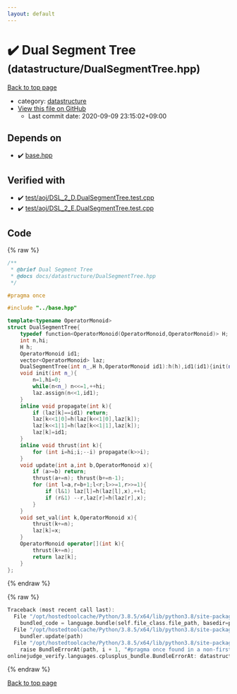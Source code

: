 ```yaml
---
layout: default
---
```


<!-- mathjax config similar to math.stackexchange -->
<script type="text/javascript" async
  src="https://cdnjs.cloudflare.com/ajax/libs/mathjax/2.7.5/MathJax.js?config=TeX-MML-AM_CHTML">
</script>
<script type="text/x-mathjax-config">
  MathJax.Hub.Config({
    TeX: { equationNumbers: { autoNumber: "AMS" }},
    tex2jax: {
      inlineMath: [ ['$','$'] ],
      processEscapes: true
    },
    "HTML-CSS": { matchFontHeight: false },
    displayAlign: "left",
    displayIndent: "2em"
  });
</script>

<script type="text/javascript" src="https://cdnjs.cloudflare.com/ajax/libs/jquery/3.4.1/jquery.min.js"></script>
<script src="https://cdn.jsdelivr.net/npm/jquery-balloon-js@1.1.2/jquery.balloon.min.js" integrity="sha256-ZEYs9VrgAeNuPvs15E39OsyOJaIkXEEt10fzxJ20+2I=" crossorigin="anonymous"></script>
<script type="text/javascript" src="../../assets/js/copy-button.js"></script>
<link rel="stylesheet" href="../../assets/css/copy-button.css" />


# :heavy_check_mark: Dual Segment Tree <small>(datastructure/DualSegmentTree.hpp)</small>

<a href="../../index.html">Back to top page</a>

* category: <a href="../../index.html#8dc87745f885a4cc532acd7b15b8b5fe">datastructure</a>
* <a href="{{ site.github.repository_url }}/blob/master/datastructure/DualSegmentTree.hpp">View this file on GitHub</a>
    - Last commit date: 2020-09-09 23:15:02+09:00




## Depends on

* :heavy_check_mark: <a href="../base.hpp.html">base.hpp</a>


## Verified with

* :heavy_check_mark: <a href="../../verify/test/aoj/DSL_2_D.DualSegmentTree.test.cpp.html">test/aoj/DSL_2_D.DualSegmentTree.test.cpp</a>
* :heavy_check_mark: <a href="../../verify/test/aoj/DSL_2_E.DualSegmentTree.test.cpp.html">test/aoj/DSL_2_E.DualSegmentTree.test.cpp</a>


## Code

<a id="unbundled"></a>
{% raw %}
```cpp
/**
 * @brief Dual Segment Tree
 * @docs docs/datastructure/DualSegmentTree.hpp
 */

#pragma once

#include "../base.hpp"

template<typename OperatorMonoid>
struct DualSegmentTree{
    typedef function<OperatorMonoid(OperatorMonoid,OperatorMonoid)> H;
    int n,hi;
    H h;
    OperatorMonoid id1;
    vector<OperatorMonoid> laz;
    DualSegmentTree(int n_,H h,OperatorMonoid id1):h(h),id1(id1){init(n_);}
    void init(int n_){
        n=1,hi=0;
        while(n<n_) n<<=1,++hi;
        laz.assign(n<<1,id1);
    }
    inline void propagate(int k){
        if (laz[k]==id1) return;
        laz[k<<1|0]=h(laz[k<<1|0],laz[k]);
        laz[k<<1|1]=h(laz[k<<1|1],laz[k]);
        laz[k]=id1;
    }
    inline void thrust(int k){
        for (int i=hi;i;--i) propagate(k>>i);
    }
    void update(int a,int b,OperatorMonoid x){
        if (a>=b) return;
        thrust(a+=n); thrust(b+=n-1);
        for (int l=a,r=b+1;l<r;l>>=1,r>>=1){
            if (l&1) laz[l]=h(laz[l],x),++l;
            if (r&1) --r,laz[r]=h(laz[r],x);
        }
    }
    void set_val(int k,OperatorMonoid x){
        thrust(k+=n);
        laz[k]=x;
    }
    OperatorMonoid operator[](int k){
        thrust(k+=n);
        return laz[k];
    }
};
```
{% endraw %}

<a id="bundled"></a>
{% raw %}
```cpp
Traceback (most recent call last):
  File "/opt/hostedtoolcache/Python/3.8.5/x64/lib/python3.8/site-packages/onlinejudge_verify/docs.py", line 349, in write_contents
    bundled_code = language.bundle(self.file_class.file_path, basedir=pathlib.Path.cwd())
  File "/opt/hostedtoolcache/Python/3.8.5/x64/lib/python3.8/site-packages/onlinejudge_verify/languages/cplusplus.py", line 185, in bundle
    bundler.update(path)
  File "/opt/hostedtoolcache/Python/3.8.5/x64/lib/python3.8/site-packages/onlinejudge_verify/languages/cplusplus_bundle.py", line 310, in update
    raise BundleErrorAt(path, i + 1, "#pragma once found in a non-first line")
onlinejudge_verify.languages.cplusplus_bundle.BundleErrorAt: datastructure/DualSegmentTree.hpp: line 6: #pragma once found in a non-first line

```
{% endraw %}

<a href="../../index.html">Back to top page</a>

